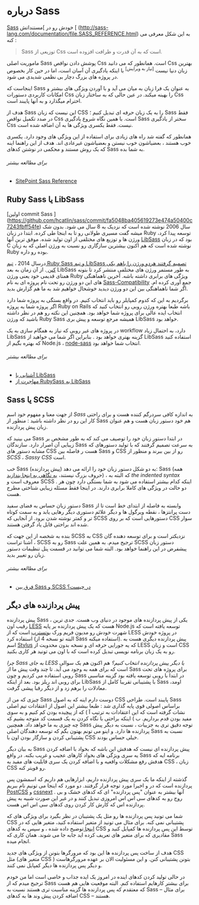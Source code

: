 
# درباره Sass


[Sass](http://sass-lang.com) خودش رو در ]مستنداتش [ (http://sass-lang.com/documentation/file.SASS_REFERENCE.html) به این شکل معرفی می کنه :

> Sass توزیعی از Css است که به آن قدرت و ظرافت افزوده است.

ماموریت اصلی Sass  پوشش دادن نواقص Css  است. همانطور که می دانید Css  بهترین زبان دنیا نیست <sup>[نیاز به ویرایش]</sup> با اینکه یادگیری آن آسان است، اما در حین کار بخصوص در پروژه های بزرگ دچار بی نظمی شدیدی می شود.

اینجاست که Sass به عنوان یک فرا زبان به میان می آید و با آوردن ویژگی های بیشتر و امکانات کاربردی دستورات Css را بهینه میکند. در عین حالی که به ساختار زبان Css  احترام میگذارد و به آنها پایبند است.

هدف از Sass این نیست که زبان CSS را به یک زبان حرفه ای تبدیل کنیم ؛ Sass فقط در صدد تکمیل نواقص Css  است. با همین نگاه شروع یادگیری Sass  سختر از یادگیری Css نیست. فقط یکسری ویژگی ها به آن اضافه شده است.

همانطور که گفته شد راه های زیادی برای استفاده از این ویژگی های وجود دارد. یکسری خوب هستند ، بعضیاشون خوب نیستن  و بعضیاشون غیرعادی اند. هدف از این راهنما اینه که یک روش مستند و محکمی در نوشتن کدهای Sass به شما بده.

###### برای مطالعه بیشتر

* [SitePoint Sass Reference](http://sitepoint.com/sass-reference/)

## Ruby Sass یا LibSass

[اولین commit Sass ] (https://github.com/hcatlin/sass/commit/fa5048ba405619273e474a50400c7243fbff54fe) سال 2006 نوشته شده است که نزدیک به 8 سال می شود. بدون شک میشه گفت مسیری طولانی رو تا به اینجا طی کرده. ابتدا در زبان Ruby توسعه پیدا کرد، ورژن ها و توزیع های مختلفی از اون تولید شده. موفق ترین آنها [LibSass](https://github.com/sass/libsass) بود که در زبان C نوشته شده است که هم اکنون بیشترین سازگاری رو نسبت به ورژن اصلی که به زبان Ruby بوده رو داره.

درسال 2014 ، [تیم Ruby Sass  و تیم LibSass  تصمیم گرفتند هردو ورژن را باهم یکی کنن ](https://github.com/sass/libsass/wiki/The-LibSass-Compatibility-Plan).
از آن زمان به بعد LibSass  به طور مستمر ورژن های مختلفی منتشر کرد تا بتونه همتای قدیمی خود یعنی ورژن Ruby  ویژگی های برابری داشته باشه. آخرین ناهماهنگی های این دو ورژن رو تحت نام پروژه ای به نام [Sass-Compatibility](http://sass-compatibility.github.io) جمع آوری کرده ام. اگر شما ناهماهنگی بین این دو ورژن دیدید خوشحال خواهیم شد به ما هم گزارش بدید.

برگردیم به این که کدوم کمپایلر رو باید انتخاب کنیم. در واقع بستگی به پروژه شما دارد اگر پروژه شما یه پروژه Ruby on Rails  باشه طبعا بهتره ورژن روبی رو انتخاب کنید که انتخاب ایده عالی برای پروژه شما خواهد بود. همچنین این نکته رو هم در نظر داشته باشید که ورژن Ruby Sass همیشه مرجع توسعه و پیش بری LibSass خواهد بود.

در پروژه های غیر روبی که نیاز به همگام سازی به یک workflow دارد، به احتمال زیاد LibSass گزینه بهتری خواهد بود . بنابراین اگر شما می خواهید از LibSass استفاده کنید که بهتره بگیم از Node.js ، [node-sass](https://github.com/sass/node-sass) انتخاب شما خواهد بود.

###### برای مطالعه بیشتر

* [آشنایی با LibSass](http://webdesign.tutsplus.com/articles/getting-to-know-libsass--cms-23114)
* [مهاجرت از RubySass به LibSass](http://www.sitepoint.com/switching-ruby-sass-libsass/)

## Sass یا SCSS

از جهت معنا و مفهوم خود اسم *Sass*  به اندازه کافی سردرگم کننده هست و برای راحتی کار این رو در نظر داشته باشید : منظور از Sass   هم خود دستور زبان هست و هم عنوان زبان پیش پردازنده.

می بینید که Sass در ابتدا دستور زبان خود را توصیف می کند که به طور مشخص بر زیبایی آن اصرار دارد. سازندگان Sass به سرعت تصمیم گرفتند که با تولید دستورهای که مشابه دستور های CSS هست ر فاصله بین Sass و CSS رو از بین ببرند و منظور از *SCSS* ، *Sassy CSS* است.

خب  Sass (پیش پردازنده) به دو شکل دستور زبان خود را ارائه می دهد: Sass (همه حروف بزرگ نیستند، [یه نگاهی به اینجا بندازید](http://sassnotsass.com)) ، که البته به  *the indented syntax* معروف است و SCSS . اینکه کدام بیشتر استفاده می شود به شما بستگی دارد چون هر دو حالت در ویژگی های کاملا برابری دارند. در اینجا فقط مسئله زیبایی شناختی مطرح هست.

دستور زبان حساس به فضای سفید Sass وابسته به فاصله از ابتدای خط است تا از دست پرانتزها ، نقطه ویرگول ها و دیگر علائم دستوری دیگر رهایی یابد و به سمت کوتاه تر و کمتر نوشته شدن برود. از آنجایی که SCSS دستورهایی است که بر روی CSS سوار شده اند براحتی قابل یاد گرفتن هستند.

<p>بنده به شخصه از این جهت که SCSS  به CSS نزدیکتر است و برای توسعه دهنده گان آشنا تراست ، SCSS رو به Sass ترجیح میدم. به همین علت SCSS دستور زبان پیشفرض در این راهنما خواهد بود. البته شما می توانید در قسمت <label for="aside-toggle" class="link-like">پنل تنظیمات </label> دستور زبان رو تغییر بدید.</p>

###### برای مطالعه بیشتر

* [فرق بین Sass و SCSS در چیست؟](http://www.sitepoint.com/whats-difference-sass-scss/)

## پیش پردازنده های دیگر

پیش پردازنده Sass ، یکی از پیش پردازنده های موجود در دنیای وب هست. جدی ترین رقیب اون [LESS](http://lesscss.org/)  هست که یک پیش پردازنده بر پایه Node.js  توسعه یافته است که شهرت خودش رو مدیون فریم ورک [ بوتسترپ](http://getbootstrap.com/) است که از LESS در پروژه خودش استفاده کرد (البته تو نسخه 4 از Sass  استفاده میکنه). پیش پردازنده دیگری هست به اسم [Stylus](http://learnboost.github.io/stylus/) که یه جورایی حرفه ای و نسخه بدون محدویت از LESS  است و زبان CSS  رو به یک زبان برنامه نویسی تبدیل کرده است که با اون می تونید هر کاری بکنید.

*چرا Sass به جای LESS یا دیگر پیش پردازنده انتخاب کنیم؟* هم اکنون هم یک سوالی است که برای همه به وجود می آید. تا چند وقت پیش ما از Sass برای پروژه های تحت روبی استفاده می کردیم و چون Sass در ابتدا با روبی توسعه یافته بود گزینه مناسبی برای روبی اند ریلز بود. بعد از اینکه LibSass با پشتیبانی تقریبا کامل از Sass اومد، معادلات را برهم زد و از دیگر رقبا پیشی گرفت.

چیزی که من از Sass دوست دارم اینه که به اصول CSS پایبند است. طراحی Sass براساس اصولی قوی پایه گذاری شد : طبعا بیشتر این اصول از اعتقادات تیم اصلی نشات گرفته است که این اعتقادات به ترتیب آ ) که از پیچیده بودن کم کنیم و به سوی مفید بودن قدم برداریم. ب ) اینکه براحتی با نگاه کردن به یک قسمت کد متوجه بشیم که چه چیزی به ما خواهد داد. همچنین Sass توجه دقیق تری به جزییات ، نسبت به دیگر پیش پردازنده ها دارد. و اینو می تونم بهتون بگم که توسعه دهندگان اصلی Sass نسبت به پشتیبانی کردن و سازگار بودن اون با CSS خیلی حساس بودند.

به بیان دیگر Sass پیش پردازنده ای نیست که هدفش این باشه که بخواد با اضافه کردن یه سری ویژگی های بخواد کارهای عجیب و غریب بکنه. در واقع Sass برنامه ایه که هدفش رفع مشکلات واقعیه و با اضافه کردن یک سری قابلیت های مفید به CSS ، زبان CSS رو قویتر کنه.

گذشته از اینکه ما یک سری پیش پردازنده داریم، ابزارهایی هم داریم که اسمشون پس پردازنده است که در و اخیرا مورد توجه قرار گرفتند. دو مورد که اینجا می تونیم نام ببریم [PostCSS](https://github.com/postcss/postcss) و [cssnext](https://cssnext.github.io/) . آنها بیشتر به عنوان "پس پردازنده" ای که کدهای خشک و بی روح رو به کدهای سی اس اس امروزی تبدیل کنند و در غیر این صورت شبیه به پیش پردازنده اس که کارش کار کردن روی کدهای سی اس اس هست.

شما می تونید پس پردازنده ها رو مثل یک پشتیبان در نظر بگیرد برای ویژگی های که CSS پشتیبانی نمی کنه. برای مثال می تونید از متغیر استفاده کنید، متغیر هایی که در [اینجا ](http://dev.w3.org/csswg/css-variables/) توضیح داده شده ، و سپس به کدهای CSS توسط این پس پردازنده ها کمپایل کنید و مقادیری که برای متغیر های تعریف کرده اید جابه جا می شوند. همان کاری که Sass انجام میده.

هدف از ساخت پس پردازنده ها این بود که مرورگرها بتونن از ویژگی های جدید CSS مثل (متغیر های CSS ) بتونن پشتیبانی کنن. و این مسئولیت الان بر عهده مرورگرهاست و دیگر پس پردازنده ها دیگر کمپایل نمی کنند.

در حالی تولید کردن کدهای اینده در امروز یک ایده جذاب و خاصی است اما من خودم ترجیح میدم که از Sass برای بیشتر کارهایم استفاده کنم. البته موقعیت هایی هم هست که معتقدم که پس پردازنده ها گزینه مناسبت تری هستند نسبت به Sass – برای مثال اضافه کردن پیش وند ها به کدهای CSS – هستند.
